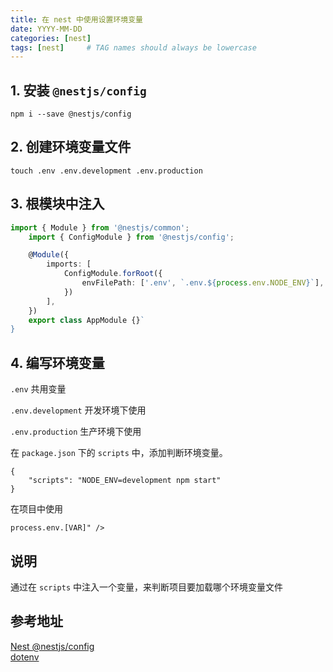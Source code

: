 ```yaml
---
title: 在 nest 中使用设置环境变量
date: YYYY-MM-DD
categories: [nest]
tags: [nest]     # TAG names should always be lowercase
---
```



## 1. 安装 `@nestjs/config`

```shell
npm i --save @nestjs/config
```

## 2. 创建环境变量文件

```shell
touch .env .env.development .env.production
```

## 3. 根模块中注入

```typescript
import { Module } from '@nestjs/common';
    import { ConfigModule } from '@nestjs/config';

    @Module({
        imports: [
            ConfigModule.forRoot({
                envFilePath: ['.env', `.env.${process.env.NODE_ENV}`],
            })
        ],
    })
    export class AppModule {}`
}
```

## 4. 编写环境变量

`.env` 共用变量

`.env.development` 开发环境下使用

`.env.production` 生产环境下使用

在 `package.json` 下的 `scripts` 中，添加判断环境变量。

```shell
{
    "scripts": "NODE_ENV=development npm start"
}
```


在项目中使用

```shell
process.env.[VAR]" />
```

## 说明

通过在 `scripts` 中注入一个变量，来判断项目要加载哪个环境变量文件

## 参考地址

[Nest @nestjs/config](https://docs.nestjs.com/techniques/configuration#custom-env-file-path)  
[dotenv](https://github.com/motdotla/dotenv)
